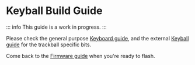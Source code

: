 # Keyball Build Guide

::: info
This guide is a work in progress.
:::

Please check the general purpose [Keyboard guide](../index.md), and the external [Keyball guide](https://github.com/Yowkees/keyball/blob/main/keyball61/doc/rev1/buildguide_en.md#4) for the trackball specific bits.

Come back to the [Firmware guide](../../../firmware/index.md) when you're ready to flash.
